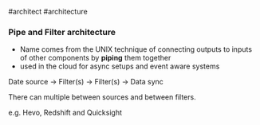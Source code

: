 #architect #architecture 

### Pipe and Filter architecture
- Name comes from the UNIX technique of connecting outputs to inputs of other components by **piping** them together
- used in the cloud for async setups and event aware systems

Date source -> Filter(s) -> Filter(s) -> Data sync

There can multiple between sources and between filters.

e.g. Hevo, Redshift and Quicksight
